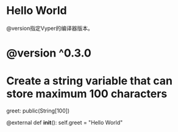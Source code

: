 # Hello World
@version指定Vyper的编译器版本。

# @version ^0.3.0

# Create a string variable that can store maximum 100 characters
greet: public(String[100])

@external
def __init__():
    self.greet = "Hello World"
